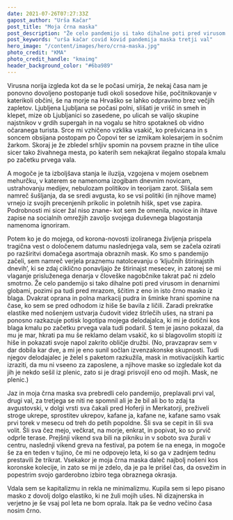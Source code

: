 ```yaml
---
date: 2021-07-26T07:27:33Z
gapost_author: "Urša Kačar"
post_title: "Moja črna maska"
post_description: "Že celo pandemijo si tako dihalne poti pred virusom in denarnimi globami, pozimi pa tudi pred mrazom, ščitim z eno in isto črno masko iz blaga. Dvakrat oprana in polna markacij pudra in šminke hrani spomine na čase, ko sem se pred odhodom iz hiše še bavila z ličili."
post_keywords: "urša kačar covid kovid pandemija maska tretji val"
hero_image: "/content/images/hero/crna-maska.jpg"
photo_credit: "KMA"
photo_credit_handle: "kmaimg"
header_background_color: "#6ba989"
---
```


Virusna norija izgleda kot da se le počasi umirja, že nekaj časa nam je ponovno dovoljeno postopanje tudi okoli sosedove hiše, počitnikovanje v katerikoli občini, še na morje na Hrvaško se lahko odpravimo brez večjih zapletov. Ljubljena Ljubljana se počasi polni, slišati je vrišč in smeh in klepet, mize ob Ljubljanici so zasedene, po ulicah se valijo skupine najstnikov v grdih supergah in na vogalu se hitro spotakneš ob vidno očaranega turista. Srce mi vzhičeno vzklika vsakič, ko prešvicana in s soncem obsijana postopam po Čopovi ter se izmikam kolesarjem in sočnim žarkom. Skoraj je že zbledel srhljiv spomin na povsem prazne in tihe ulice sicer tako živahnega mesta, po katerih sem nekajkrat ilegalno stopala kmalu po začetku prvega vala.

A mogoče je ta izboljšava stanja le iluzija, vzgojena v mojem osebnem mehurčku, v katerem se namenoma izogibam dnevnim novicam, ustrahovanju medijev, nebulozam politikov in teorijam zarot. Slišala sem namreč šušljanja, da se sredi avgusta, ko se vsi politiki (in njihove mame) vrnejo iz svojih precenjenih prikolic in poletnih hišk, spet vse zapira. Podrobnosti mi sicer žal niso znane- kot sem že omenila, novice in ihtave zapise na socialnih omrežjih zavoljo svojega duševnega blagostanja namenoma ignoriram.

Potem ko je do mojega, od korona-novosti izoliranega življenja prispela tragična vest o določenem datumu naslednjega vala, sem se začela ozirati po razširitvi domačega asortmaja obraznih mask. Ko smo s pandemijo začeli, sem namreč verjela praznemu natolcevanju o ‘ključnih štirinajstih dnevih’, ki se zdaj ciklično ponavljajo že štirinajst mesecev, in zatorej se mi vlaganje prisluženega denarja v človeške nagobčnike takrat pač ni zdelo smotrno. Že celo pandemijo si tako dihalne poti pred virusom in denarnimi globami, pozimi pa tudi pred mrazom, ščitim z eno in isto črno masko iz blaga. Dvakrat oprana in polna markacij pudra in šminke hrani spomine na čase, ko sem se pred odhodom iz hiše še bavila z ličili. Zaradi prekratke elastike med nošenjem ustvarja čudovit videz štrlečih ušes, na strani pa ponosno razkazuje potisk logotipa mojega delodajalca, ki mi je dotični kos blaga kmalu po začetku prvega vala tudi podaril. S tem je jasno pokazal, da mu je mar, hkrati pa mu še reklamo delam vsakič, ko si blagovolim stopiti iz hiše in pokazati svoje napol zakrito obličje družbi. (No, pravzaprav sem v dar dobila kar dve, a mi je eno sunil sočlan izvenzakonske skupnosti. Tudi njegov delodajalec je želel s paketom razkužila, mask in motivacijskih kartic izraziti, da mu ni vseeno za zaposlene, a njihove maske so izgledale kot da jih je nekdo sešil iz plenic, zato si je dragi prisvojil eno od mojih. Mask, ne plenic.)

Jaz in moja črna maska sva prebredli celo pandemijo, preplavali prvi val, drugi val, za tretjega se niti ne spomnil ali je že bil ali bo to zdaj ta avgustovski, v dolgi vrsti sva čakali pred Hoferji in Merkatorji, preživeli stroge ukrepe, sprostitev ukrepov, kafane ja, kafane ne, kafane samo vsak prvi torek v mesecu od treh do petih popoldne. Šli sva se cepit in šli sva volit. Šli sva čez mejo, večkrat, na morje, enkrat, in popivat, ko so prvič odprle terase. Prejšnji vikend sva bili na pikniku in v soboto sva žurali v centru, naslednji vikend greva na festival, pa potem še na enega, in mogoče še za en teden v tujino, če mi ne odpovejo leta, ki so ga v zadnjem tednu prestavili že trikrat. Vsekakor je moja črna maska daleč najbolj nošeni kos koronske kolecije, in zato se mi je zdelo, da je pa le prišel čas, da osvežim in popestrim svojo garderobno izbiro tega obraznega okrasja.

Vdala sem se kapitalizmu in rekla ne minimalizmu. Kupila sem si lepo pisano masko z dovolj dolgo elastiko, ki ne žuli mojih ušes. Ni dizajnerska in verjetno je še vsaj pol leta ne bom oprala. Itak pa še vedno večino časa nosim črno.
